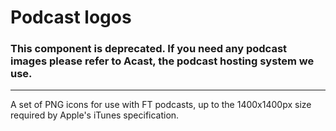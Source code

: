 # Podcast logos

### This component is deprecated. If you need any podcast images please refer to Acast, the podcast hosting system we use.

***

A set of PNG icons for use with FT podcasts, up to the 1400x1400px size required by Apple's iTunes specification.
